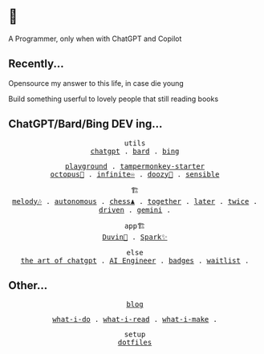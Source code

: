 # 👋

A Programmer, only when with ChatGPT and Copilot

## Recently...

Opensource my answer to this life, in case die young

Build something userful to lovely people that still reading books

## ChatGPT/Bard/Bing DEV ing...

<p align="center">
  <samp>
    <span>utils</span><br>
    <a href="https://github.com/mefengl/chatgpt-utils">chatgpt</a> .
    <a href="https://github.com/mefengl/bard-utils">bard</a> .
    <a href="https://github.com/mefengl/bing-utils">bing</a>
  <samp>
</p>

<p align="center">
  <samp>
    <span><a href="https://github.com/mefengl/chat-playground">playground</a></span> .
    <span><a href="https://github.com/mefengl/chatgpt-tampermonkey-starter">tampermonkey-starter</a></span>
    <br>
    <a href="https://github.com/mefengl/chat-octopus">octopus🐙</a> .
    <a href="https://github.com/mefengl/chatgpt-playground/tree/main/apps/infinite">infinite♾️</a> .
    <a href="https://github.com/mefengl/chatgpt-doozy">doozy💬</a> .
    <a href="https://github.com/mefengl/chatgpt-playground/tree/main/apps/sensible">sensible</a>
    <br>
  <samp>
</p>

<p align="center">
  <samp>
    <span>🏗️</span><br>
    <a href="https://github.com/mefengl/chat-melody">melody🎶</a> .
    <a href="https://github.com/mefengl/chat-autonomous">autonomous</a> .
    <a href="https://github.com/mefengl/chat-chess">chess♟️</a> .
    <a href="https://github.com/mefengl/chat-together">together</a> .
    <a href="https://github.com/mefengl/chatgpt-later">later</a> .
    <a href="https://github.com/mefengl/chatgpt-twice">twice</a> .
    <a href="https://github.com/mefengl/chatgpt-driven">driven</a> .
    <a href="https://github.com/mefengl/chatgpt-gemini">gemini</a> .
  <samp>
</p>

<p align="center">
  <samp>
    <span>app🏗️</span><br>
    <a href="https://github.com/mefengl/Duvin">Duvin🫧</a> .
    <a href="https://github.com/mefengl/Spark">Spark✨</a>
  </samp>
</p>

<p align="center">
  <samp>
    <span>else</span><br>
    <a href="https://github.com/mefengl/the-art-of-chatgpt">the art of chatgpt</a> .
    <a href="https://github.com/mefengl/Awesome-AI-Engineer">AI Engineer</a> .
    <a href="https://github.com/mefengl/made-by-ai">badges</a> .
    <a href="https://github.com/mefengl/awesome-waitlist">waitlist</a> .
  <samp>
</p>

## Other...

<p align="center">
  <samp>
    <a href="https://mefengl.me/blog">blog</a><br>
  </samp>
</p>

<p align="center">
  <samp>
    <a href="https://github.com/mefengl/what-i-do">what-i-do</a> .
    <a href="https://github.com/mefengl/what-i-read">what-i-read</a> .
    <a href="https://github.com/mefengl/what-i-make">what-i-make</a> .
  </samp>
</p>

<p align="center">
  <samp>
    <span>setup</span><br>
    <a href="https://github.com/mefengl/dotfiles">dotfiles</a>
  </samp>
</p>
